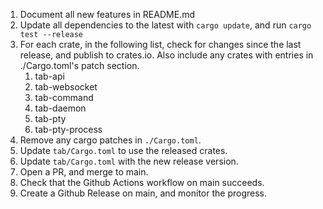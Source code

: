 1) Document all new features in README.md
2) Update all dependencies to the latest with `cargo update`, and run `cargo test --release`
3) For each crate, in the following list, check for changes since the last release, and publish to crates.io.  Also include any crates with entries in ./Cargo.toml's patch section.
   1) tab-api
   2) tab-websocket
   3) tab-command
   4) tab-daemon
   5) tab-pty
   6) tab-pty-process
4) Remove any cargo patches in `./Cargo.toml`.
5) Update `tab/Cargo.toml` to use the released crates.
6) Update `tab/Cargo.toml` with the new release version.
7) Open a PR, and merge to main.
8) Check that the Github Actions workflow on main succeeds.
9) Create a Github Release on main, and monitor the progress.